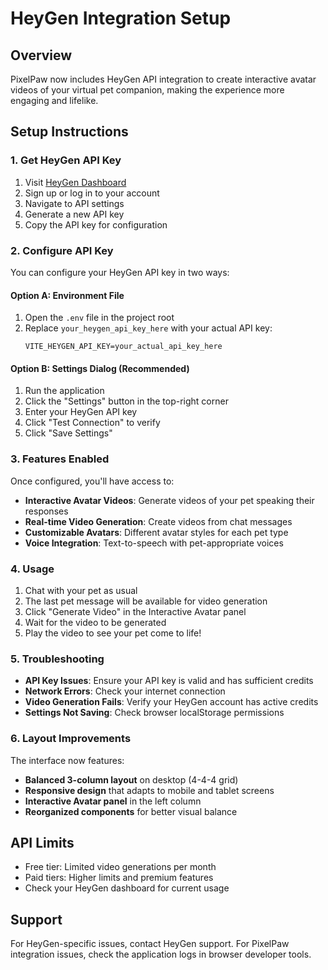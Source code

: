 # HeyGen Integration Setup

## Overview
PixelPaw now includes HeyGen API integration to create interactive avatar videos of your virtual pet companion, making the experience more engaging and lifelike.

## Setup Instructions

### 1. Get HeyGen API Key
1. Visit [HeyGen Dashboard](https://app.heygen.com)
2. Sign up or log in to your account
3. Navigate to API settings
4. Generate a new API key
5. Copy the API key for configuration

### 2. Configure API Key
You can configure your HeyGen API key in two ways:

#### Option A: Environment File
1. Open the `.env` file in the project root
2. Replace `your_heygen_api_key_here` with your actual API key:
   ```
   VITE_HEYGEN_API_KEY=your_actual_api_key_here
   ```

#### Option B: Settings Dialog (Recommended)
1. Run the application
2. Click the "Settings" button in the top-right corner
3. Enter your HeyGen API key
4. Click "Test Connection" to verify
5. Click "Save Settings"

### 3. Features Enabled
Once configured, you'll have access to:
- **Interactive Avatar Videos**: Generate videos of your pet speaking their responses
- **Real-time Video Generation**: Create videos from chat messages
- **Customizable Avatars**: Different avatar styles for each pet type
- **Voice Integration**: Text-to-speech with pet-appropriate voices

### 4. Usage
1. Chat with your pet as usual
2. The last pet message will be available for video generation
3. Click "Generate Video" in the Interactive Avatar panel
4. Wait for the video to be generated
5. Play the video to see your pet come to life!

### 5. Troubleshooting
- **API Key Issues**: Ensure your API key is valid and has sufficient credits
- **Network Errors**: Check your internet connection
- **Video Generation Fails**: Verify your HeyGen account has active credits
- **Settings Not Saving**: Check browser localStorage permissions

### 6. Layout Improvements
The interface now features:
- **Balanced 3-column layout** on desktop (4-4-4 grid)
- **Responsive design** that adapts to mobile and tablet screens
- **Interactive Avatar panel** in the left column
- **Reorganized components** for better visual balance

## API Limits
- Free tier: Limited video generations per month
- Paid tiers: Higher limits and premium features
- Check your HeyGen dashboard for current usage

## Support
For HeyGen-specific issues, contact HeyGen support.
For PixelPaw integration issues, check the application logs in browser developer tools.